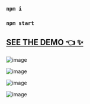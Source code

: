 
### `npm i`
### `npm start`


## [SEE THE DEMO 👈 ✨](https://envite.vercel.app/)


![image](https://user-images.githubusercontent.com/56559378/193686749-f93a44db-82a1-4030-a571-47f246b8e466.png)


![image](https://user-images.githubusercontent.com/56559378/193686900-d7da94c7-6f21-4292-bd11-213c64007ad2.png)


![image](https://user-images.githubusercontent.com/56559378/193687217-044032e0-f7ff-4268-9e43-37cdb1cb19dd.png)


![image](https://user-images.githubusercontent.com/56559378/193687317-4c5c08cc-bf49-4757-a793-d6471ec339c6.png)

